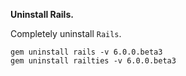 **Uninstall Rails.**

Completely uninstall `Rails`.
```
gem uninstall rails -v 6.0.0.beta3
gem uninstall railties -v 6.0.0.beta3
```
